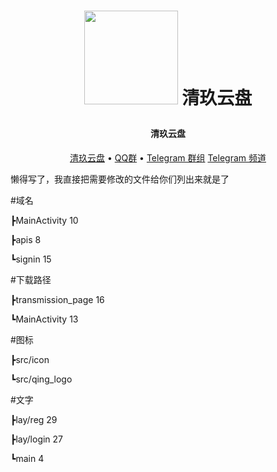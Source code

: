 <h1 align="center">
  
  <a href="https://www.qjpan.com/" alt="logo" ><img src="https://pan.z2z.cc/tu/logo-removebg-preview.png" width="150"/></a>
  清玖云盘
  <br>
</h1>
<h4 align="center">清玖云盘</h4>



<p align="center">
  <a href="https://www.qingstore.cn">清玖云盘</a> •
  <a href="https://jq.qq.com/?_wv=1027&k=ZgLrYvkq">QQ群</a> •
  <a href="https://t.me/cloudreve_crq">Telegram 群组</a> 
  <a href="https://t.me/cloudreve_cr">Telegram 频道</a>
</p>




懒得写了，我直接把需要修改的文件给你们列出来就是了


#域名

┣MainActivity 10

┣apis 8

┗signin 15

#下载路径

┣transmission_page 16

┗MainActivity 13

#图标

┣src/icon

┗src/qing_logo

#文字

┣lay/reg 29

┣lay/login 27

┗main 4
